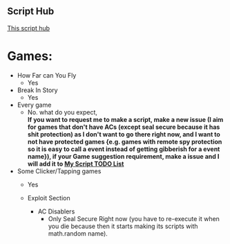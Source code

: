 ## Script Hub
[This script hub](https://www.You_Found_It.gg)
# Games:<br>
  - How Far can You Fly
    - Yes
   - Break In Story
      - Yes
   - Every game
      - No. what do you expect,
        <b><br>If you want to request me to make a script, make a new issue (I aim for games that don't have ACs (except seal secure because it has shit protection) as I don't want to go there right now, and I want to not                 have protected games {e.g. games with remote spy protection so it is easy to call a event instead of getting gibberish for a event name}), if your Game suggestion requirement, make a issue and I will add it to [My Script TODO List](https://github.com/users/RealPacket/projects/1)</b>
   - Some Clicker/Tapping games
      - Yes
      
      
      
      - Exploit Section
          - AC Disablers
            - Only Seal Secure Right now (you have to re-execute it when you die because then it starts making its scripts with math.random name).
